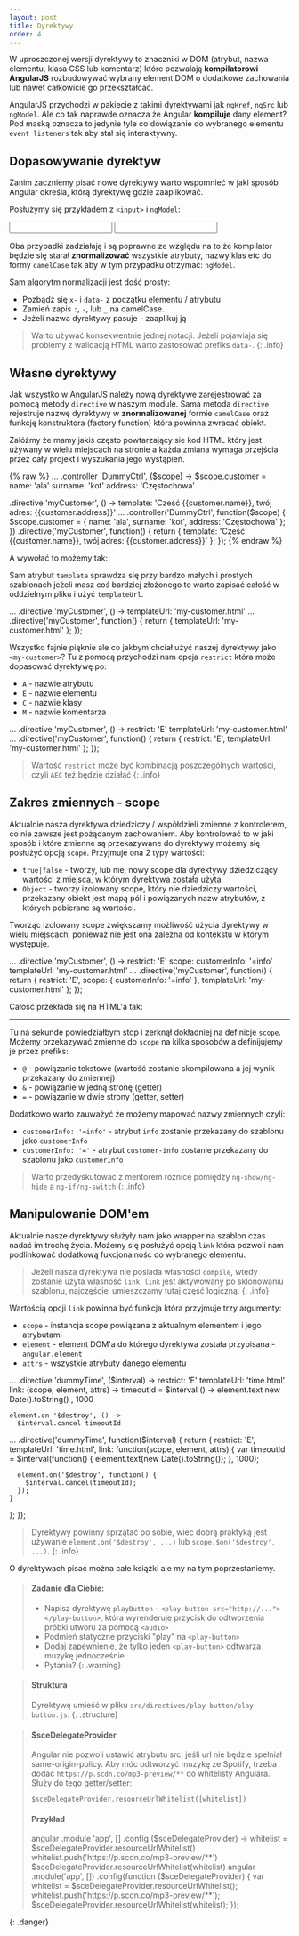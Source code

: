```yaml
---
layout: post
title: Dyrektywy
order: 4
---
```


W uproszczonej wersji dyrektywy to znaczniki w DOM (atrybut, nazwa elementu, klasa CSS lub komentarz)
które pozwalają **kompilatorowi AngularJS** rozbudowywać wybrany element DOM o dodatkowe zachowania lub nawet
całkowicie go przekształcać.

AngularJS przychodzi w pakiecie z takimi dyrektywami jak `ngHref`, `ngSrc` lub `ngModel`. Ale co tak naprawde oznacza że
Angular **kompiluje** dany element? Pod maską oznacza to jedynie tyle co dowiązanie do wybranego elementu `event listeners`
tak aby stał się interaktywny.

## Dopasowywanie dyrektyw

Zanim zaczniemy pisać nowe dyrektywy warto wspomnieć w jaki sposób Angular określa, którą dyrektywę gdzie zaaplikować.

Posłużymy się przykładem z `<input>` i `ngModel`:

<prism-js language="markup" escape>
<input ng-model="foo">
<input data-ng:model="foo">
</prism-js>

Oba przypadki zadziałają i są poprawne ze względu na to że kompilator będzie się starał **znormalizować**
wszystkie atrybuty, nazwy klas etc do formy `camelCase` tak aby w tym przypadku otrzymać: `ngModel`.

Sam algorytm normalizacji jest dość prosty:

* Pozbądź się `x-` i `data-` z początku elementu / atrybutu
* Zamień zapis `:`, `-`, lub `_` na camelCase.
* Jeżeli nazwa dyrektywy pasuje - zaaplikuj ją

> Warto używać konsekwentnie jednej notacji.
> Jeżeli pojawiaja się problemy z walidacją HTML warto zastosować prefiks 
> `data-`.
{: .info}

## Własne dyrektywy

Jak wszystko w AngularJS należy nową dyrektywe zarejestrować za pomocą metody `directive` w naszym module.
Sama metoda `directive` rejestruje nazwę dyrektywy w **znormalizowanej** formie `camelCase` oraz funkcję
konstruktora (factory function) która powinna zwracać obiekt.

Załóżmy że mamy jakiś często powtarzający sie kod HTML który jest używany w wielu miejscach na stronie a
każda zmiana wymaga przejścia przez cały projekt i wyszukania jego wystąpień.

<source-switcher>{% raw %}
<prism-js language="coffeescript">
...
.controller 'DummyCtrl', ($scope) ->
  $scope.customer =
    name: 'ala'
    surname: 'kot'
    address: 'Częstochowa'

.directive 'myCustomer', () ->
  template: 'Cześć {{customer.name}}, twój adres: {{customer.address}}'
</prism-js>
<prism-js language="javascript">
...
.controller('DummyCtrl', function($scope) {
  $scope.customer = {
    name: 'ala',
    surname: 'kot',
    address: 'Częstochowa'
  };
})
.directive('myCustomer', function() {
  return {
    template: 'Cześć {{customer.name}}, twój adres: {{customer.address}}'
  };
});
</prism-js>
{% endraw %}</source-switcher>

A wywołać to możemy tak:

<prism-js language="markup" escape>
<div ng-controller="DummyCtrl">
  <div my-customer></div>
</div>
</prism-js>

Sam atrybut `template` sprawdza się przy bardzo małych i prostych szablonach jeżeli masz coś bardziej złożonego
to warto zapisać całość w oddzielnym pliku i użyć `templateUrl`.

<source-switcher>
<prism-js language="coffeescript">
...
.directive 'myCustomer', () ->
  templateUrl: 'my-customer.html'
</prism-js>
<prism-js language="javascript">
...
.directive('myCustomer', function() {
  return {
    templateUrl: 'my-customer.html'
  };
});
</prism-js>
</source-switcher>


Wszystko fajnie pięknie ale co jakbym chciał użyć naszej dyrektywy jako `<my-customer>`?
Tu z pomocą przychodzi nam opcja `restrict` która może dopasować dyrektywę po:

* `A` - nazwie atrybutu
* `E` - nazwie elementu
* `C` - nazwie klasy
* `M` - nazwie komentarza


<source-switcher>
<prism-js language="coffeescript">
...
.directive 'myCustomer', () ->
  restrict: 'E'
  templateUrl: 'my-customer.html'
</prism-js>
<prism-js language="javascript">
...
.directive('myCustomer', function() {
  return {
    restrict: 'E',
    templateUrl: 'my-customer.html'
  };
});
</prism-js>
</source-switcher>

> Wartość `restrict` może być kombinacją poszczególnych wartości, 
> czyli `AEC` też będzie działać
{: .info}

## Zakres zmiennych - scope

Aktualnie nasza dyrektywa dziedziczy / współdzieli zmienne z kontrolerem, co nie zawsze jest pożądanym zachowaniem. Aby kontrolować to w jaki sposób i które zmienne są przekazywane do dyrektywy możemy się posłużyć opcją `scope`. Przyjmuje ona 2 typy wartości:

- `true|false` - tworzy, lub nie, nowy scope dla dyrektywy dziedziczący wartości z miejsca, w którym dyrektywa została użyta
- `Object` - tworzy izolowany scope, który nie dziedziczy wartości, przekazany obiekt jest mapą pól i powiązanych nazw atrybutów, z których pobierane są wartości.

Tworząc izolowany scope zwiększamy możliwość użycia dyrektywy w wielu miejscach, ponieważ nie jest ona zależna od kontekstu w którym występuje.

<source-switcher>
<prism-js language="coffeescript">
...
.directive 'myCustomer', () ->
  restrict: 'E'
  scope:
    customerInfo: '=info'
  templateUrl: 'my-customer.html'
</prism-js>
<prism-js language="javascript">
...
.directive('myCustomer', function() {
  return {
    restrict: 'E',
    scope: {
      customerInfo: '=info'
    },
    templateUrl: 'my-customer.html'
  };
});
</prism-js>
</source-switcher>

Całość przekłada się na HTML'a tak:

<prism-js language="markup" escape>
<div ng-controller="DummyCtrl">
  <my-customer info="customer"></my-customer>
  <hr>
  <my-customer info="secondCustomer"></my-customer>
</div>
</prism-js>

Tu na sekunde powiedziałbym stop i zerknął dokładniej na definicje `scope`.
Możemy przekazywać zmienne do `scope` na kilka sposobów a definijujemy je przez prefiks:

* `@` - powiązanie tekstowe (wartość zostanie skompilowana a jej wynik przekazany do zmiennej)
* `&` - powiązanie w jedną stronę (getter)
* `=` - powiązanie w dwie strony (getter, setter)

Dodatkowo warto zauważyć że możemy mapować nazwy zmiennych czyli:

* `customerInfo: '=info'` - atrybut `info` zostanie przekazany do szablonu jako `customerInfo`
* `customerInfo: '='` - atrybut `customer-info` zostanie przekazany do szablonu jako `customerInfo`


> Warto przedyskutować z mentorem róznicę pomiędzy `ng-show/ng-hide` a `ng-if/ng-switch`
{: .info}

## Manipulowanie DOM'em

Aktualnie nasze dyrektywy służyły nam jako wrapper na szablon czas nadać im trochę życia.
Możemy się posłużyć opcją `link` która pozwoli nam podlinkować dodatkową fukcjonalność do
wybranego elementu.


> Jeżeli nasza dyrektywa nie posiada własności `compile`, wtedy zostanie użyta własność `link`. `link` jest aktywowany po sklonowaniu szablonu, najczęściej umieszczamy tutaj część logiczną.
{: .info}

Wartością opcji `link` powinna być funkcja która przyjmuje trzy argumenty:

* `scope` - instancja scope powiązana z aktualnym elementem i jego atrybutami
* `element` - element DOM'a do którego dyrektywa została przypisana - `angular.element`
* `attrs` - wszystkie atrybuty danego elementu

<source-switcher>
<prism-js language="coffeescript">
...
.directive 'dummyTime', ($interval) ->
  restrict: 'E'
  templateUrl: 'time.html'
  link: (scope, element, attrs) ->
    timeoutId = $interval () ->
      element.text new Date().toString()
    , 1000

    element.on '$destroy', () ->
      $interval.cancel timeoutId
</prism-js>
<prism-js language="javascript">
...
.directive('dummyTime', function($interval) {
  return {
    restrict: 'E',
    templateUrl: 'time.html',
    link: function(scope, element, attrs) {
      var timeoutId = $interval(function() {
        element.text(new Date().toString());
      }, 1000);
      
      element.on('$destroy', function() {
        $interval.cancel(timeoutId);
      });
    }
  };
});
</prism-js>
</source-switcher>

> Dyrektywy powinny sprzątać po sobie, wiec dobrą praktyką jest używanie
> `element.on('$destroy', ...)` lub `scope.$on('$destroy', ...)`.
{: .info}

O dyrektywach pisać można całe książki ale my na tym poprzestaniemy.

> #### Zadanie dla Ciebie:
> 
> * Napisz dyrektywę `playButton` - 
>   `<play-button src="http://..."></play-button>`, która wyrenderuje 
>   przycisk do odtworzenia próbki utworu za pomocą `<audio>`
> * Podmień statyczne przyciski "play" na `<play-button>`
> * Dodaj zapewnienie, że tylko jeden `<play-button>` odtwarza muzykę
>   jednocześnie
> * Pytania?
{: .warning}

> #### Struktura
> 
> Dyrektywę umieść w pliku `src/directives/play-button/play-button.js`. 
{: .structure}

> #### $sceDelegateProvider
> 
> Angular nie pozwoli ustawić atrybutu src, jeśli url nie będzie spełniał 
> same-origin-policy. Aby móc odtworzyć muzykę ze Spotify, trzeba dodać 
> `https://p.scdn.co/mp3-preview/**` do whitelisty Angulara. 
> Służy do tego getter/setter:
> 
> `$sceDelegateProvider.resourceUrlWhitelist([whitelist])`
> 
> #### Przykład
> 
> <source-switcher>
> <prism-js language="coffeescript">
> angular
> .module 'app', []
> .config ($sceDelegateProvider) ->
>   whitelist = $sceDelegateProvider.resourceUrlWhitelist()
>   whitelist.push('https://p.scdn.co/mp3-preview/**')
>   $sceDelegateProvider.resourceUrlWhitelist(whitelist)
> </prism-js>
> <prism-js language="javascript">
> angular
> .module('app', [])
> .config(function ($sceDelegateProvider) {
>   var whitelist = $sceDelegateProvider.resourceUrlWhitelist();
>   whitelist.push('https://p.scdn.co/mp3-preview/**');
>   $sceDelegateProvider.resourceUrlWhitelist(whitelist);
> });
> </prism-js>
> </source-switcher>
{: .danger}

